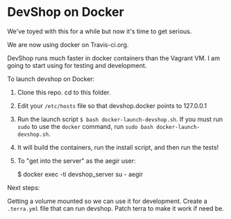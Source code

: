 DevShop on Docker
=================

We've toyed with this for a while but now it's time to get serious.

We are now using docker on Travis-ci.org.

DevShop runs much faster in docker containers than the Vagrant VM. I am going to start using for testing and development.

To launch devshop on Docker:

1. Clone this repo. cd to this folder.
2. Edit your `/etc/hosts` file so that devshop.docker points to 127.0.0.1
2. Run the launch script `$ bash docker-launch-devshop.sh`.  If you must run `sudo` to use the `docker` command, run `sudo bash docker-launch-devshop.sh`.
3. It will build the containers, run the install script, and then run the tests!
4. To "get into the server" as the aegir user:

    $ docker exec -ti devshop_server su - aegir
   
Next steps: 

  Getting a volume mounted so we can use it for development.
  Create a `.terra.yml` file that can run devshop. Patch terra to make it work if need be.